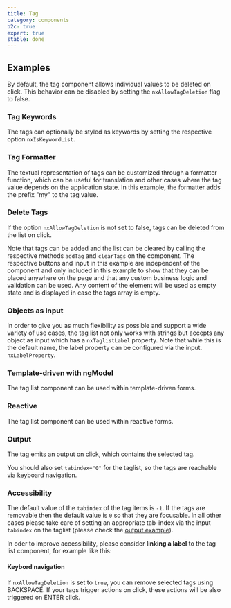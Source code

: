 ```yaml
---
title: Tag
category: components
b2c: true
expert: true
stable: done
---
```


## Examples

By default, the tag component allows individual values to be deleted on click. This behavior can be disabled by setting the `nxAllowTagDeletion` flag to false.

<!-- example(taglist) -->

### Tag Keywords

The tags can optionally be styled as keywords by setting the respective option `nxIsKeywordList`.

<!-- example(taglist-keyword) -->

### Tag Formatter

The textual representation of tags can be customized through a formatter function, which can be useful for translation and other cases where the tag value depends on the application state. In this example, the formatter adds the prefix "my" to the tag value.

<!-- example(taglist-formatter) -->

### Delete Tags

If the option `nxAllowTagDeletion` is not set to false, tags can be deleted from the list on click.

Note that tags can be added and the list can be cleared by calling the respective methods `addTag` and `clearTags` on the component. The respective buttons and input in this example are independent of the component and only included in this example to show that they can be placed anywhere on the page and that any custom business logic and validation can be used. Any content of the element will be used as empty state and is displayed in case the tags array is empty.

<!-- example(taglist-delete) -->

<!-- example(taglist-basic) -->

### Objects as Input

In order to give you as much flexibility as possible and support a wide variety of use cases, the tag list not only works with strings but accepts any object as input which has a `nxTaglistLabel` property. Note that while this is the default name, the label property can be configured via the input. `nxLabelProperty`.

<!-- example(taglist-objects) -->

### Template-driven with ngModel

The tag list component can be used within template-driven forms.

<!-- example(taglist-templatedriven) -->

### Reactive

The tag list component can be used within reactive forms.

<!-- example(taglist-reactive) -->

### Output

The tag emits an output on click, which contains the selected tag.

You should also set `tabindex="0"` for the taglist, so the tags are reachable via keyboard navigation.

<!-- example(taglist-output) -->

### Accessibility

The default value of the `tabindex` of the tag items is `-1`. If the tags are removable then the default value is `0` so that they are focusable. In all other cases please take care of setting an appropriate tab-index via the input `tabindex` on the taglist (please check the [output example](./documentation/taglist/overview#output)).

In oder to improve accessibility, please consider **linking a label** to the tag list component, for example like this:

<!-- example(taglist-a11y) -->

#### Keybord navigation

If `nxAllowTagDeletion` is set to `true`, you can remove selected tags using BACKSPACE. If your tags trigger actions on click, these actions will be also triggered on ENTER click.
